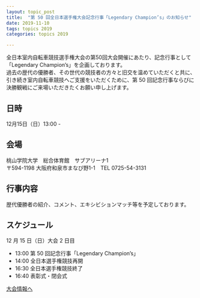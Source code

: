 ```yaml
---
layout: topic_post
title:  "第 50 回全日本選手権大会記念行事「Legendary Champion’s」のお知らせ"
date: 2019-11-10
tags: topics 2019
categories: topics 2019

---
```


全日本室内自転車競技選手権大会の第50回大会開催にあたり、記念行事として「Legendary Champion’s」を企画しております。  
過去の歴代の優勝者、その世代の競技者の方々と旧交を温めていただくと共に、引き続き室内自転車競技へご支援をいただくために、第 50 回記念行事ならびに決勝観戦にご来場いただきたくお願い申し上げます。

## 日時

12月15日（日）13:00 -

## 会場

桃山学院大学　総合体育館　サブアリーナ1  
〒594-1198 大阪府和泉市まなび野1-1　TEL 0725-54-3131  

## 行事内容

歴代優勝者の紹介、コメント、エキシビションマッチ等を予定しております。

## スケジュール

12 月 15 日（日）大会 2 日目

- 13:00  第 50 回記念行事「Legendary Champion’s」
- 14:00  全日本選手権競技再開
- 16:30  全日本選手権競技終了
- 16:40  表彰式・閉会式

<a class="btn btn-primary btn-sm" href="{{ site.baseurl }}{% post_url /competition_info/2019/2019-12-14-japan-championship-2019 %}">大会情報へ</a>
